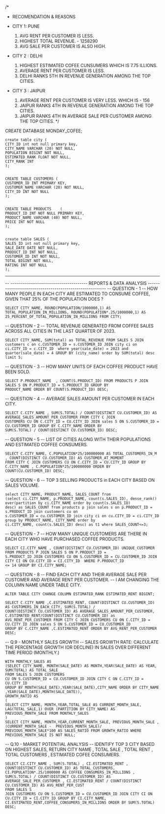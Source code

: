 /*
- RECOMENDATION & REASONS
- CITY 1: PUNE
  1. AVG RENT PER CUSTOMER IS LESS.
  2. HIGHEST TOTAL REVENUE. - 1258290
  3. AVG SALE PER CUSTOMER IS ALSO HIGH.

- CITY 2 : DELHI
  1. HIGHEST ESTIMATED COFEE CUNSUMERS WHICH IS 7.75 ILLIONS.
  2. AVERAGE RENT PER CUSTOMER IS LESS.
  3. DELHI RANKS 5TH IN REVENUE GENERATION AMONG THE TOP CITIES.
  
- CITY 3 : JAIPUR
  1. AVERAGE RENT PER CUSTOMER IS VERY LESS. WHICH IS - 156
  2. JAIPUR RANKS 4TH IN REVENUE GENERATION AMONG THE TOP CITIES. 
  3. JAIPUR RANKS 4TH IN AVERAGE SALE PER CUSTOMER AMONG THE TOP CITIES.
*/



CREATE DATABASE MONDAY_COFEE;

    create table city (
    CITY_ID int not null primary key,
    CITY_NAME VARCHAR (20) NOT NULL,
    POPULATION BIGINT NOT NULL,
    ESTIMATED_RANK FLOAT NOT NULL,
    CITY_RANK INT 
    );


    CREATE TABLE CUSTOMERS (
    CUSTOMER_ID INT PRIMARY KEY,
    CUSTOMER_NAME VARCHAR (20) NOT NULL,
    CITY_ID INT NOT NULL
    );
 
 
    CREATE TABLE PRODUCTS	 (
    PRODUCT_ID INT NOT NULL PRIMARY KEY,
    PRODUCT_NAME VARCHAR (40) NOT NULL,
    PRICE INT NOT NULL
    );


    create table SALES (
    SALES_ID int not null primary key,
    SALE_DATE DATE NOT NULL,
    PRODUCT_ID INT NOT NULL,
    CUSTOMER_ID INT NOT NULL,
    TOTAL BIGINT NOT NULL,
    RATING INT NOT NULL 
    );

-- -------------------------------------------------------------------------------------------------------------------------
-- --------------------------------------- REPORTS & DATA ANALYSIS ---------------------------------------------------------
-- QUESTION - 1 
-- HOW MANY PEOPLE IN EACH CITY ARE ESTIMATED TO CONSUME COFFEE, GIVEN THAT 25% OF THE POPULATION DOES ? 


    SELECT CITY_NAME, ROUND(POPULATION/1000000,1) AS TOTAL_POPULATION_IN_MILLIONS, ROUND(POPULATION*.25/1000000,1) AS 
    25_PERCENT_OF_TOTAL_POPULATION_IN_MILLIONS FROM CITY;


-- QUESTION - 2
-- TOTAL REVENUE GENERATED FROM COFFEE SALES ACROSS ALL CITIES IN THE LAST QUARTER OF 2023. 

    SELECT CITY_NAME, SUM(total) as TOTAL_REVENUE FROM SALES S JOIN customers c on c.CUSTOMER_ID = s.CUSTOMER_ID JOIN city ci on 
    ci.CITY_ID = c.CITY_ID  where year(sale_date) = 2023 and quarter(sale_date) = 4 GROUP BY (city_name) order by SUM(total) desc 
    limit 5;


-- QUESTION - 3
-- HOW MANY UNITS OF EACH COFFEE PRODUCT HAVE BEEN SOLD.

    SELECT P.PRODUCT_NAME  , COUNT(S.PRODUCT_ID) FROM PRODUCTS P JOIN SALES S ON P.PRODUCT_ID = S.PRODUCT_ID GROUP BY 
    PRODUCT_NAME ORDER BY COUNT(S.PRODUCT_ID) DESC;   


-- QUESTION - 4
-- AVERAGE SALES AMOUNT PER CUSTOMER IN EACH CITY.

    SELECT C.CITY_NAME , SUM(S.TOTAL) / COUNT(DISTINCT CU.CUSTOMER_ID) AS AVERAGE_SALES_AMOUNT_PER_CUSTOMER FROM CITY C JOIN 
    CUSTOMERS CU ON C.CITY_ID = CU.CITY_ID JOIN sales S ON S.CUSTOMER_ID = CU.CUSTOMER_ID GROUP BY C.CITY_NAME ORDER BY 
    SUM(S.TOTAL) / COUNT(DISTINCT CU.CUSTOMER_ID) DESC;


-- QUESTION - 5
-- LIST OF CITIES ALONG WITH THEIR POPULATIONS 	AND ESTIMATED COFFEE CONSUMERS.

    SELECT C.CITY_NAME, C.POPULATION*25/100000000 AS TOTAL_CUSTOMERS_IN_M , COUNT(DISTINCT CU.CUSTOMER_ID) AS CUSTOMER_AT_MOMENT 
    FROM CITY C JOIN CUSTOMERS CU ON C.CITY_ID = CU.CITY_ID GROUP BY C.CITY_NAME , C.POPULATION*25/100000000 ORDER BY 
    COUNT(CU.CUSTOMER_ID) DESC; 


-- QUESTION - 6
-- TOP 3 SELLING PRODUCTS in EACH CITY BASED ON SALES VOLUME.

    select CITY_NAME, PRODUCT_NAME, SALES_COUNT from 
    (select ci.CITY_NAME, p.PRODUCT_NAME, count(s.SALES_ID), dense_rank() over(partition by ci.CITY_NAME order by count(s.SALES_ID) 
    desc) as SALES_COUNT from products p join sales s on p.PRODUCT_ID = s.PRODUCT_ID join customers cu on 
    s.CUSTOMER_ID = cu.CUSTOMER_ID join city ci on cu.CITY_ID = ci.CITY_ID group by PRODUCT_NAME, CITY_NAME order by 
    ci.CITY_NAME, count(s.SALES_ID) desc) as t1 where SALES_COUNT<=3;    
 
 
-- QUESTION - 7
-- HOW MANY UNIQUE CUSTOMERS ARE THERE IN EACH CITY WHO HAVE PURCHASED COFFEE PRODUCTS.   

    SELECT CI.CITY_NAME , COUNT(DISTINCT CU.CUSTOMER_ID) UNIQUE_CUSTOMER FROM PRODUCTS P JOIN SALES S ON P.PRODUCT_ID = 
    S.PRODUCT_ID JOIN CUSTOMERS CU ON S.CUSTOMER_ID = CU.CUSTOMER_ID JOIN CITY CI ON CU.CITY_ID = CI.CITY_ID  WHERE P.PRODUCT_ID 
    <= 14 GROUP BY CI.CITY_NAME; 


-- QUESTION - 8
-- FIND EACH CITY AND THEIR AVERAGE SALE PER CUSTOMER AND AVERAGE RENT PER CUSTOMER. 
-- I AM CHANGING THE COLUMN NAME UNDER TABLE CITY. 

    ALTER TABLE CITY CHANGE COLUMN ESTIMATED_RANK ESTIMATED_RENT BIGINT;

    SELECT C.CITY_NAME ,C.ESTIMATED_RENT, COUNT(DISTINCT CU.CUSTOMER_ID) AS CUSTOMERS_IN_EACH_CITY, SUM(S.TOTAL) / 
    COUNT(DISTINCT CU.CUSTOMER_ID) AS AVERAGE_SALES_AMOUNT_PER_CUSTOMER, C.ESTIMATED_RENT/COUNT(DISTINCT CU.CUSTOMER_ID) as
    AVG_RENT_PER_CUSTOMER FROM CITY C JOIN CUSTOMERS CU ON C.CITY_ID = CU.CITY_ID JOIN sales S ON S.CUSTOMER_ID = CU.CUSTOMER_ID 
    GROUP BY C.CITY_NAME ,C.ESTIMATED_RENT ORDER BY AVG_RENT_PER_CUSTOMER DESC;


-- Q.9 - MONTHLY SALES GROWTH
-- SALES GROWTH RATE: CALCULATE THE PERCENTAGE GROWTH (OR DECLINE) IN SALES OVER DIFFERENT TIME PERIOD (MONTHLY.)

    WITH MONTHLY_SALES AS
    (SELECT CITY_NAME, MONTH(SALE_DATE) AS MONTH,YEAR(SALE_DATE) AS YEAR, SUM(TOTAL) AS TOTAL_SALE
    FROM SALES S JOIN CUSTOMERS
    CU ON S.CUSTOMER_ID = CU.CUSTOMER_ID JOIN CITY C ON C.CITY_ID = CU.CITY_ID
    GROUP BY MONTH(SALE_DATE),YEAR(SALE_DATE),CITY_NAME ORDER BY CITY_NAME ,YEAR(SALE_DATE),MONTH(SALE_DATE)),
    GROWTH_RATIO AS
    (
    SELECT CITY_NAME, MONTH,YEAR,TOTAL_SALE AS CURRENT_MONTH_SALE, LAG(TOTAL_SALE,1) OVER (PARTITION BY CITY_NAME) AS 
    PREVIOUS_MONTH_SALE FROM MONTHLY_SALES
    )
    SELECT CITY_NAME, MONTH,YEAR,CURRENT_MONTH_SALE, PREVIOUS_MONTH_SALE , (CURRENT_MONTH_SALE -  PREVIOUS_MONTH_SALE)/
    PREVIOUS_MONTH_SALE*100 AS SALES_RATIO FROM GROWTH_RATIO WHERE PREVIOUS_MONTH_SALE IS NOT NULL;


-- Q.10 - MARKET POTENTIAL ANALYSIS
-- IDENTIFY TOP 3 CITY BASED ON HIGHEST SALES, RETURN CITY NAME , TOTAL SALE , TOTAL RENT , TOTAL CUSTOMERS , ESTIMATED COFEE CONSUMERS. 

    SELECT CI.CITY_NAME , SUM(S.TOTAL) , CI.ESTIMATED_RENT , COUNT(DISTINCT CU.CUSTOMER_ID) AS TOTAL_CUSTOMERS,
    CI.POPULATION*.25/1000000 AS COFFEE_CONSUMERS_IN_MILLIONS , SUM(S.TOTAL) / COUNT(DISTINCT CU.CUSTOMER_ID) AS 
    AVERAGE_SALE_PER_CUSTOMER , CI.ESTIMATED_RENT / COUNT(DISTINCT CU.CUSTOMER_ID) AS AVG_RENT_PER_CUST
    FROM SALES S 
    JOIN CUSTOMERS CU ON S.CUSTOMER_ID = CU.CUSTOMER_ID JOIN CITY CI ON CU.CITY_ID = CI.CITY_ID GROUP BY CI.CITY_NAME,
    CI.ESTIMATED_RENT,COFFEE_CONSUMERS_IN_MILLIONS ORDER BY SUM(S.TOTAL) DESC; 


 
